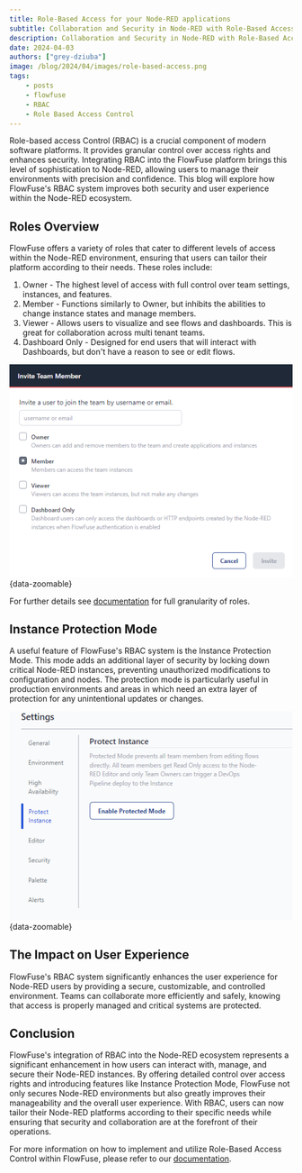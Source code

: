 ```yaml
---
title: Role-Based Access for your Node-RED applications
subtitle: Collaboration and Security in Node-RED with Role-Based Access Control with FlowFuse.
description: Collaboration and Security in Node-RED with Role-Based Access Control with FlowFuse.
date: 2024-04-03
authors: ["grey-dziuba"]
image: /blog/2024/04/images/role-based-access.png
tags:
    - posts
    - flowfuse
    - RBAC
    - Role Based Access Control
---
```


Role-based access Control (RBAC) is a crucial component of modern software platforms. It provides granular control over access rights and enhances security. Integrating RBAC into the FlowFuse platform brings this level of sophistication to Node-RED, allowing users to manage their environments with precision and confidence. This blog will explore how FlowFuse's RBAC system improves both security and user experience within the Node-RED ecosystem.

<!--more-->

## Roles Overview

FlowFuse offers a variety of roles that cater to different levels of access within the Node-RED environment, ensuring that users can tailor their platform according to their needs. These roles include:

1. Owner - The highest level of access with full control over team settings, instances, and features.
2. Member - Functions similarly to Owner, but inhibits the abilities to change instance states and manage members.
3. Viewer - Allows users to visualize and see flows and dashboards.  This is great for collaboration across multi tenant teams.
4. Dashboard Only - Designed for end users that will interact with Dashboards, but don't have a reason to see or edit flows.

!["Role Based Access Control For Node-RED with FlowFuse"](./images/role-based-access-control-for-node-red-flowfuse.png "Role Based Access Control For Node-RED with FlowFuse"){data-zoomable}

For further details see [documentation](/docs/user/team/#role-based-access-control) for full granularity of roles.

## Instance Protection Mode

A useful feature of FlowFuse's RBAC system is the Instance Protection Mode. This mode adds an additional layer of security by locking down critical Node-RED instances, preventing unauthorized modifications to configuration and nodes. The protection mode is particularly useful in production environments and areas in which need an extra layer of protection for any unintentional updates or changes.

!["Protect Node-RED instance from change with Instance Protection Mode"](./images/protect-instance-node-red-with-flowfuse.png "Protect Node-RED instance from change with Instance Protection Mode"){data-zoomable}

## The Impact on User Experience
FlowFuse's RBAC system significantly enhances the user experience for Node-RED users by providing a secure, customizable, and controlled environment. Teams can collaborate more efficiently and safely, knowing that access is properly managed and critical systems are protected.

## Conclusion
FlowFuse's integration of RBAC into the Node-RED ecosystem represents a significant enhancement in how users can interact with, manage, and secure their Node-RED instances. By offering detailed control over access rights and introducing features like Instance Protection Mode, FlowFuse not only secures Node-RED environments but also greatly improves their manageability and the overall user experience. With RBAC, users can now tailor their Node-RED platforms according to their specific needs while ensuring that security and collaboration are at the forefront of their operations.

For more information on how to implement and utilize Role-Based Access Control within FlowFuse, please refer to our [documentation](/docs/user/team/#role-based-access-control).
